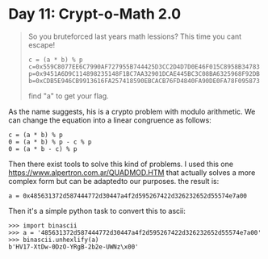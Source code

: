 Day 11: Crypt-o-Math 2.0
========================
> So you bruteforced last years math lessions? This time you cant escape!
> 
>     c = (a * b) % p
>     c=0x559C8077EE6C7990AF727955B744425D3CC2D4D7D0E46F015C8958B34783
>     p=0x9451A6D9C114898235148F1BC7AA32901DCAE445BC3C08BA6325968F92DB
>     b=0xCDB5E946CB9913616FA257418590EBCACB76FD4840FA90DE0FA78F095873
> 
> find "a" to get your flag.

As the name suggests, his is a crypto problem with modulo arithmetic. We can change the equation into a linear congruence as follows:
```
c = (a * b) % p
0 = (a * b) % p - c % p
0 = (a * b - c) % p
```

Then there exist tools to solve this kind of problems. I used this one <https://www.alpertron.com.ar/QUADMOD.HTM> that actually solves a more complex form but can be adaptedto our purposes. the result is:
```
a = 0x485631372d587444772d30447a4f2d595267422d326232652d55574e7a00
```

Then it's a simple python task to convert this to ascii:
```
>>> import binascii
>>> a = '485631372d587444772d30447a4f2d595267422d326232652d55574e7a00'
>>> binascii.unhexlify(a)
b'HV17-XtDw-0DzO-YRgB-2b2e-UWNz\x00'
```
